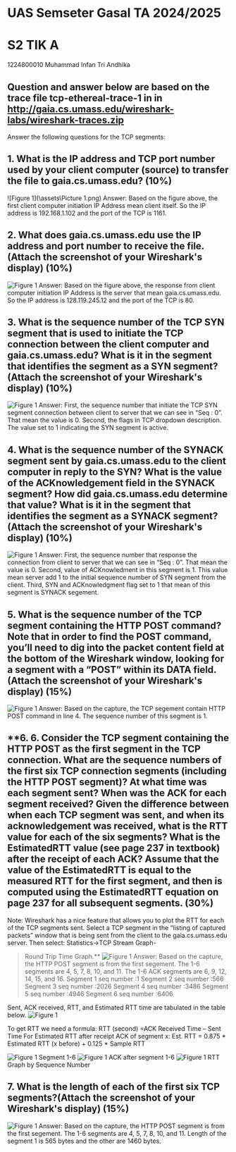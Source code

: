 # **UAS Semseter Gasal TA 2024/2025**
# **S2 TIK A**

1224800010
Muhammad Infan Tri Andhika

Question and answer below are based on the trace file tcp-ethereal-trace-1 in in http://gaia.cs.umass.edu/wireshark-labs/wireshark-traces.zip
---
Answer the following questions for the TCP segments:
## **1. What is the IP address and TCP port number used by your client computer (source) to transfer the file to gaia.cs.umass.edu? (10%)**
![Figure 1](\assets\Picture 1.png)
Answer:
Based on the figure above, the first client computer initiation IP Address mean client itself. So the IP address is 192.168.1.102 and the port of the TCP is 1161.

## **2. What does gaia.cs.umass.edu use the IP address and port number to receive the file. (Attach the screenshot of your Wireshark's display) (10%)**
![Figure 1](https://github.com/infans4/Tugas-3_HTTP-1.1/blob/main/assets/HTTP1.1.png)
Answer:
Based on the figure above, the response from client computer initiation IP Address is the server that mean gaia.cs.umass.edu. So the IP address is 128.119.245.12 and the port of the TCP is 80.

## **3. 	What is the sequence number of the TCP SYN segment that is used to initiate the TCP connection between the client computer and gaia.cs.umass.edu? What is it in the segment that identifies the segment as a SYN segment? (Attach the screenshot of your Wireshark's display) (10%)**
![Figure 1](https://github.com/infans4/Tugas-3_HTTP-1.1/blob/main/assets/HTTP1.1.png)
Answer:
First, the sequence number that initiate the TCP SYN segment connection between client to server that we can see in “Seq : 0”. That mean the value is 0.
Second, the flags in TCP dropdown description. The value set to 1 indicating the SYN segment is active.

## **4. What is the sequence number of the SYNACK segment sent by gaia.cs.umass.edu to the client computer in reply to the SYN? What is the value of the ACKnowledgement field in the SYNACK segment? How did gaia.cs.umass.edu determine that value? What is it in the segment that identifies the segment as a SYNACK segment? (Attach the screenshot of your Wireshark's display) (10%)**
![Figure 1](https://github.com/infans4/Tugas-3_HTTP-1.1/blob/main/assets/HTTP1.1.png)
Answer:
First, the sequence number that response the connection from client to server that we can see in “Seq : 0”. That mean the value is 0.
Second, value of ACKnowledment in this segment is 1. This value mean server add 1 to the initial sequence number of SYN segment from the client.
Third, SYN and ACKnowledgment flag set to 1 that mean of this segment is SYNACK segement.

## **5. What is the sequence number of the TCP segment containing the HTTP POST command? Note that in order to find the POST command, you’ll need to dig into the packet content field at the bottom of the Wireshark window, looking for a segment with a “POST” within its DATA field.(Attach the screenshot of your Wireshark's display) (15%)**
![Figure 1](https://github.com/infans4/Tugas-3_HTTP-1.1/blob/main/assets/HTTP1.1.png)
Answer:
Based on the capture, the TCP segement contain HTTP POST command in line 4. The sequence number of this segment is 1.

## **6.     6. Consider the TCP segment containing the HTTP POST as the first segment in the TCP connection. What are the sequence numbers of the first six TCP connection segments (including the HTTP POST segment)? At what time was each segment sent? When was the ACK for each segment received? Given the difference between when each TCP segment was sent, and when its acknowledgement was received, what is the RTT value for each of the six segments? What is the EstimatedRTT value (see page 237 in textbook) after the receipt of each ACK? Assume that the value of the EstimatedRTT is equal to the measured RTT for the first segment, and then is computed using the EstimatedRTT equation on page 237 for all subsequent segments. (30%)
Note: Wireshark has a nice feature that allows you to plot the RTT for each of the TCP segments sent. Select a TCP segment in the “listing of captured packets” window that is being sent from the client to the gaia.cs.umass.edu server. Then select: Statistics->TCP Stream Graph-
>Round Trip Time Graph.**
![Figure 1](https://github.com/infans4/Tugas-3_HTTP-1.1/blob/main/assets/HTTP1.1.png)
Answer:
Based on the capture, the HTTP POST segment is from the first segement. The 1-6 segments are 4, 5, 7, 8, 10, and 11. The 1-6 ACK segments are 6, 9, 12, 14, 15, and 16.
Segment 1 seq number :1
Segment 2 seq number :566
Segment 3 seq number :2026
Segment 4 seq number :3486
Segment 5 seq number :4946
Segment 6 seq number :6406

Sent, ACK received, RTT, and Estimated RTT time are tabulated in the table below.
![Figure 1](https://github.com/infans4/Tugas-3_HTTP-1.1/blob/main/assets/HTTP1.1.png)

To get RTT we need a formula:
RTT (second) =ACK Received Time – Sent Time
For Estimated RTT  after receipt ACK of segment x:
Est. RTT = 0.875 * Estimated RTT (x before) + 0.125 * Sample RTT

![Figure 1](https://github.com/infans4/Tugas-3_HTTP-1.1/blob/main/assets/HTTP1.1.png)
Segment 1-6
![Figure 1](https://github.com/infans4/Tugas-3_HTTP-1.1/blob/main/assets/HTTP1.1.png)
ACK after segment 1-6
![Figure 1](https://github.com/infans4/Tugas-3_HTTP-1.1/blob/main/assets/HTTP1.1.png)
RTT Graph by Sequence Number

## **7. What is the length of each of the first six TCP segments?(Attach the screenshot of your Wireshark's display)  (15%)**
![Figure 1](https://github.com/infans4/Tugas-3_HTTP-1.1/blob/main/assets/HTTP1.1.png)
Answer:
Based on the capture, the HTTP POST segment is from the first segement. The 1-6 segments are 4, 5, 7, 8, 10, and 11. 
Length of the segment 1 is 565 bytes and the other are 1460 bytes.
